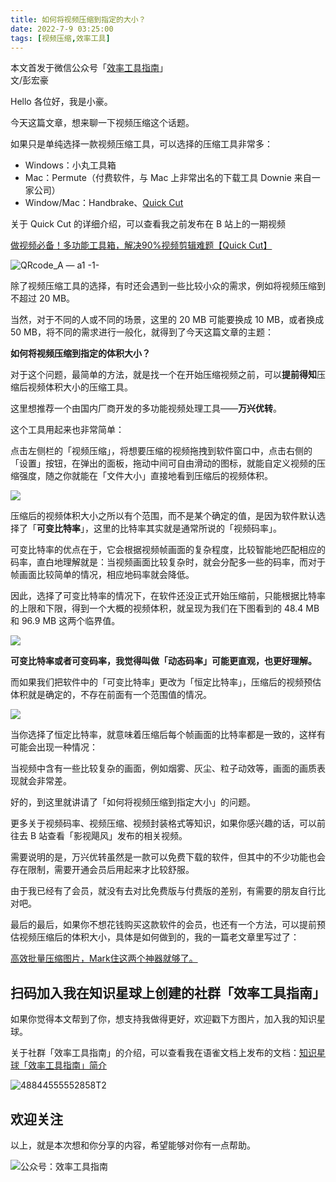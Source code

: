 ```yaml
---
title: 如何将视频压缩到指定的大小？                                         
date: 2022-7-9 03:25:00                 
tags: [视频压缩,效率工具]                                                                   
---    
```


本文首发于微信公众号「[效率工具指南](https://mp.weixin.qq.com/s/WUsSfnHuVvT2SWcso31qlQ)」     
文/彭宏豪       

Hello 各位好，我是小豪。   

今天这篇文章，想来聊一下视频压缩这个话题。

如果只是单纯选择一款视频压缩工具，可以选择的压缩工具非常多：  

* Windows：小丸工具箱
* Mac：Permute（付费软件，与 Mac 上非常出名的下载工具 Downie 来自一家公司）      
* Window/Mac：Handbrake、[Quick Cut](https://mp.weixin.qq.com/s?__biz=MzAxMjY0NTY5OA==&mid=2649919194&idx=1&sn=d51a53be3d5bdcb2f1c520800d55810e&chksm=83a88af7b4df03e137de5e218348c7f0cf34408d502605574b7ef859b28e4530b4c0dc8d37c4&token=658973878&lang=zh_CN#rd)      

关于 Quick Cut 的详细介绍，可以查看我之前发布在 B 站上的一期视频 

[做视频必备！多功能工具箱，解决90%视频剪辑难题【Quick Cut】](https://www.bilibili.com/video/BV1G3411a7RN)     

![QRcode_A — a1 -1-](https://img.penghh.fun/2022/07/09/qrcodea--a1-1.jpg)


除了视频压缩工具的选择，有时还会遇到一些比较小众的需求，例如将视频压缩到不超过 20 MB。  

当然，对于不同的人或不同的场景，这里的 20 MB 可能要换成 10 MB，或者换成 50 MB，将不同的需求进行一般化，就得到了今天这篇文章的主题：  

**如何将视频压缩到指定的体积大小？**    

对于这个问题，最简单的方法，就是找一个在开始压缩视频之前，可以**提前得知**压缩后视频体积大小的压缩工具。  

这里想推荐一个由国内厂商开发的多功能视频处理工具——**万兴优转**。    

这个工具用起来也非常简单：  

点击左侧栏的「视频压缩」，将想要压缩的视频拖拽到软件窗口中，点击右侧的「设置」按钮，在弹出的面板，拖动中间可自由滑动的图标，就能自定义视频的压缩强度，随之你就能在「文件大小」直接地看到压缩后的视频体积。  

![](https://img.penghh.fun/2022/07/09/16573061654679.jpg)

压缩后的视频体积大小之所以有个范围，而不是某个确定的值，是因为软件默认选择了「**可变比特率**」，这里的比特率其实就是通常所说的「视频码率」。  

可变比特率的优点在于，它会根据视频帧画面的复杂程度，比较智能地匹配相应的码率，直白地理解就是：当视频画面比较复杂时，就会分配多一些的码率，而对于帧画面比较简单的情况，相应地码率就会降低。

因此，选择了可变比特率的情况下，在软件还没正式开始压缩前，只能根据比特率的上限和下限，得到一个大概的视频体积，就呈现为我们在下图看到的 48.4 MB 和 96.9 MB 这两个临界值。      

![](https://img.penghh.fun/2022/07/09/16573064077783.jpg)

**可变比特率或者可变码率，我觉得叫做「动态码率」可能更直观，也更好理解。**    

而如果我们把软件中的「可变比特率」更改为「恒定比特率」，压缩后的视频预估体积就是确定的，不存在前面有一个范围值的情况。    

![](https://img.penghh.fun/2022/07/09/16573068367798.jpg)

当你选择了恒定比特率，就意味着压缩后每个帧画面的比特率都是一致的，这样有可能会出现一种情况：  

当视频中含有一些比较复杂的画面，例如烟雾、灰尘、粒子动效等，画面的画质表现就会非常差。   

好的，到这里就讲请了「如何将视频压缩到指定大小」的问题。   


更多关于视频码率、视频压缩、视频封装格式等知识，如果你感兴趣的话，可以前往去 B 站查看「影视飓风」发布的相关视频。   

需要说明的是，万兴优转虽然是一款可以免费下载的软件，但其中的不少功能也会存在限制，需要开通会员后用起来才比较舒服。  

由于我已经有了会员，就没有去对比免费版与付费版的差别，有需要的朋友自行比对吧。   

最后的最后，如果你不想花钱购买这款软件的会员，也还有一个方法，可以提前预估视频压缩后的体积大小，具体是如何做到的，我的一篇老文章里写过了：   

[高效批量压缩图片，Mark住这两个神器就够了。](https://mp.weixin.qq.com/s?__biz=MzAxMjY0NTY5OA==&mid=2649914213&idx=1&sn=06869840e55c9d145f71773b35a20813&chksm=83a87f48b4dff65eb4e24ef5f00fa8e76f3406bc2ec583e343358ca24f2168d830f02531747d&token=658973878&lang=zh_CN#rd)       

## 扫码加入我在知识星球上创建的社群「效率工具指南」  

如果你觉得本文帮到了你，想支持我做得更好，欢迎戳下方图片，加入我的知识星球。     

关于社群「效率工具指南」的介绍，可以查看我在语雀文档上发布的文档：[知识星球「效率工具指南」简介](https://www.yuque.com/penghonghao/af0aai/glwrg2dl0dqlegi6?singleDoc#)    

![48844555552858T2](https://img.penghh.fun/2023/03/25/48844555552858t2.JPG)   

## 欢迎关注     

以上，就是本次想和你分享的内容，希望能够对你有一点帮助。     

![公众号：效率工具指南](https://img.penghh.fun/2021/05/28/gong-zhong-hao-wei-bu-er-wei-ma-dailogo.png)     














